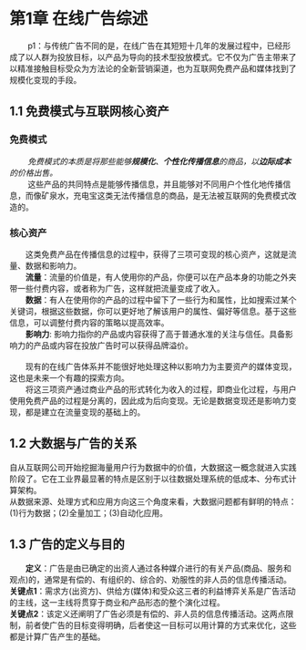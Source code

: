 # 第1章 在线广告综述

&emsp;&emsp; p1：与传统广告不同的是，在线广告在其短短十几年的发展过程中，已经形成了以人群为投放目标，以产品为导向的技术型投放模式。它不仅为广告主带来了以精准接触目标受众为方法论的全新营销渠道，也为互联网免费产品和媒体找到了规模化变现的手段。
## 1.1 免费模式与互联网核心资产
### 免费模式
&emsp;&emsp; *免费模式的本质是将那些能够**规模化**、**个性化传播信息**的商品，以**边际成本**的价格出售。*  
&emsp;&emsp; 这些产品的共同特点是能够传播信息，并且能够对不同用户个性化地传播信息，而像矿泉水，充电宝这类无法传播信息的商品，是无法被互联网的免费模式改造的。
### 核心资产
&emsp;&emsp;这类免费产品在传播信息的过程中，获得了三项可变现的核心资产，这就是流量、数据和影响力。  
&emsp;&emsp;**流量**：流量的价值是，有人使用你的产品，你便可以在产品本身的功能之外夹带一些付费内容，或者称为广告，这样就把流量变成了收入。  
&emsp;&emsp;**数据**：有人在使用你的产品的过程中留下了一些行为和属性，比如搜索过某个关键词，根据这些数据，你可以更好地了解该用户的属性、偏好等信息。基于这些信息，可以调整付费内容的策略以提高效率。   
&emsp;&emsp;**影响力**: 影响力指你的产品或内容获得了高于普通水准的关注与信任。具备影响力的产品或内容在投放广告时可以获得品牌溢价。  
&emsp;&emsp;  
&emsp;&emsp;现有的在线广告体系并不能很好地处理这种以影响力为主要资产的媒体变现，这也是未来一个有趣的探索方向。  
&emsp;&emsp;将这三项资产通过商业产品的形式转化为收入的过程，即商业化过程，与用户使用免费产品的过程是分离的，因此成为后向变现。无论是数据变现还是影响力变现，都是建立在流量变现的基础上的。

## 1.2 大数据与广告的关系
自从互联网公司开始挖掘海量用户行为数据中的价值，大数据这一概念就进入实践阶段了。它在工业界最显著的特点是区别于以往数据处理系统的低成本、分布式计算架构。  
从数据来源、处理方式和应用方向这三个角度来看，大数据问题都有鲜明的特点：(1)行为数据；(2)全量加工；(3)自动化应用。

## 1.3 广告的定义与目的
&emsp;&emsp;**定义**：广告是由已确定的出资人通过各种媒介进行的有关产品(商品、服务和观点)的，通常是有偿的、有组织的、综合的、劝服性的非人员的信息传播活动。  
**关键点1**：需求方(出资方)、供给方(媒体)和受众这三者的利益博弈关系是广告活动的主线，这一主线将贯穿于商业和产品形态的整个演化过程。  
**关键点2**：该定义还阐明了广告必须是有偿的、非人员的信息传播活动。这两点限制，前者使广告的目标变得明确，后者使这一目标可以用计算的方式来优化，这些都是计算广告产生的基础。  
